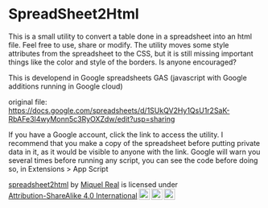 # SpreadSheet2Html

This is a small utility to convert a table done in a spreadsheet into an html file.
Feel free to use, share or modify.
The utility moves some style attributes from the spreadsheet to the CSS, but it is still missing important things like the color and style of the borders. Is anyone encouraged?

This is developend in Google spreadsheets GAS (javascript with Google additions running in Google cloud)

original file:
https://docs.google.com/spreadsheets/d/1SUkQV2Hy1QsU1r2SaK-RbAFe3l4wyMonn5c3RyOXZdw/edit?usp=sharing

If you have a Google account, click the link to access the utility.
I recommend that you make a copy of the spreadsheet before putting private data in it, as it would be visible to anyone with the link.
Google will warn you several times before running any script, you can see the code before doing so, in Extensions > App Script


<p xmlns:cc="http://creativecommons.org/ns#" xmlns:dct="http://purl.org/dc/terms/"><a property="dct:title" rel="cc:attributionURL" href="https://github.com/MiquelRR/spreadsheet2html">spreadsheet2html</a> by <a rel="cc:attributionURL dct:creator" property="cc:attributionName" href="https://github.com/MiquelRR">Miquel Real</a> is licensed under <a href="http://creativecommons.org/licenses/by-sa/4.0/?ref=chooser-v1" target="_blank" rel="license noopener noreferrer" style="display:inline-block;">Attribution-ShareAlike 4.0 International<img style="height:22px!important;margin-left:3px;vertical-align:text-bottom;" src="https://mirrors.creativecommons.org/presskit/icons/cc.svg?ref=chooser-v1"><img style="height:22px!important;margin-left:3px;vertical-align:text-bottom;" src="https://mirrors.creativecommons.org/presskit/icons/by.svg?ref=chooser-v1"><img style="height:22px!important;margin-left:3px;vertical-align:text-bottom;" src="https://mirrors.creativecommons.org/presskit/icons/sa.svg?ref=chooser-v1"></a></p>
